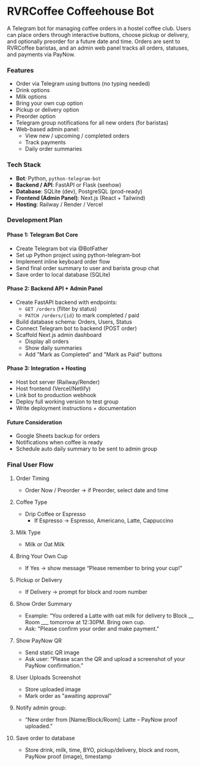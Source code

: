 # RVRCoffee Coffeehouse Bot
A Telegram bot for managing coffee orders in a hostel coffee club. Users can place orders through interactive buttons, choose pickup or delivery, and optionally preorder for a future date and time. Orders are sent to RVRCoffee baristas, and an admin web panel tracks all orders, statuses, and payments via PayNow.

### Features
- Order via Telegram using buttons (no typing needed)
- Drink options 
- Milk options
- Bring your own cup option
- Pickup or delivery option
- Preorder option
- Telegram group notifications for all new orders (for baristas)
- Web-based admin panel:
    - View new / upcoming / completed orders
    - Track payments
    - Daily order summaries

### Tech Stack
- **Bot**: Python, `python-telegram-bot`
- **Backend / API**: FastAPI or Flask (seehow)
- **Database**: SQLite (dev), PostgreSQL (prod-ready)
- **Frontend (Admin Panel)**: Next.js (React + Tailwind)
- **Hosting**: Railway / Render / Vercel

### Development Plan
#### Phase 1: Telegram Bot Core
- Create Telegram bot via @BotFather
- Set up Python project using python-telegram-bot
- Implement inline keyboard order flow
- Send final order summary to user and barista group chat
- Save order to local database (SQLite)

#### Phase 2: Backend API + Admin Panel
- Create FastAPI backend with endpoints: 
    - `GET /orders` (filter by status)
    - `PATCH /orders/{id}` to mark completed / paid
- Build database schema: Orders, Users, Status
- Connect Telegram bot to backend (POST order)
- Scaffold Next.js admin dashboard
    - Display all orders
    - Show daily summaries
    - Add "Mark as Completed" and "Mark as Paid" buttons

#### Phase 3: Integration + Hosting
- Host bot server (Railway/Render)
- Host frontend (Vercel/Netlify)
- Link bot to production webhook
- Deploy full working version to test group
- Write deployment instructions + documentation

#### Future Consideration
- Google Sheets backup for orders
- Notifications when coffee is ready
- Schedule auto daily summary to be sent to admin group

### Final User Flow
1. Order Timing
    - Order Now / Preorder → if Preorder, select date and time

2. Coffee Type
    - Drip Coffee or Espresso
        - If Espresso → Espresso, Americano, Latte, Cappuccino

3. Milk Type
    - Milk or Oat Milk

4. Bring Your Own Cup
    - If Yes → show message “Please remember to bring your cup!”

5. Pickup or Delivery
    - If Delivery → prompt for block and room number

6. Show Order Summary
    - Example: “You ordered a Latte with oat milk for delivery to Block __ Room ___ tomorrow at 12:30PM. Bring own cup.
    - Ask: "Please confirm your order and make payment."

7. Show PayNow QR
    - Send static QR image
    - Ask user: “Please scan the QR and upload a screenshot of your PayNow confirmation.”

8. User Uploads Screenshot
    - Store uploaded image
    - Mark order as "awaiting approval"

9. Notify admin group:
    - “New order from [Name/Block/Room]: Latte – PayNow proof uploaded.”

10. Save order to database
    - Store drink, milk, time, BYO, pickup/delivery, block and room, PayNow proof (image), timestamp